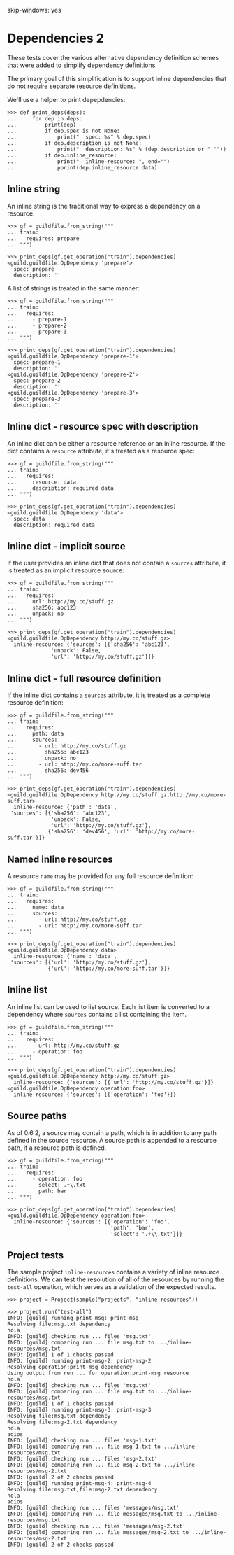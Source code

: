 skip-windows: yes

# Dependencies 2

These tests cover the various alternative dependency definition
schemes that were added to simplify dependency definitions.

The primary goal of this simplification is to support inline
dependencies that do not require separate resource definitions.

We'll use a helper to print depepdencies:

    >>> def print_deps(deps):
    ...     for dep in deps:
    ...         print(dep)
    ...         if dep.spec is not None:
    ...             print("  spec: %s" % dep.spec)
    ...         if dep.description is not None:
    ...             print("  description: %s" % (dep.description or "''"))
    ...         if dep.inline_resource:
    ...             print("  inline-resource: ", end="")
    ...             pprint(dep.inline_resource.data)

## Inline string

An inline string is the traditional way to express a dependency on a
resource.

    >>> gf = guildfile.from_string("""
    ... train:
    ...   requires: prepare
    ... """)

    >>> print_deps(gf.get_operation("train").dependencies)
    <guild.guildfile.OpDependency 'prepare'>
      spec: prepare
      description: ''

A list of strings is treated in the same manner:

    >>> gf = guildfile.from_string("""
    ... train:
    ...   requires:
    ...     - prepare-1
    ...     - prepare-2
    ...     - prepare-3
    ... """)

    >>> print_deps(gf.get_operation("train").dependencies)
    <guild.guildfile.OpDependency 'prepare-1'>
      spec: prepare-1
      description: ''
    <guild.guildfile.OpDependency 'prepare-2'>
      spec: prepare-2
      description: ''
    <guild.guildfile.OpDependency 'prepare-3'>
      spec: prepare-3
      description: ''

## Inline dict - resource spec with description

An inline dict can be either a resource reference or an inline
resource. If the dict contains a `resource` attribute, it's treated as
a resource spec:

    >>> gf = guildfile.from_string("""
    ... train:
    ...   requires:
    ...     resource: data
    ...     description: required data
    ... """)

    >>> print_deps(gf.get_operation("train").dependencies)
    <guild.guildfile.OpDependency 'data'>
      spec: data
      description: required data

## Inline dict - implicit source

If the user provides an inline dict that does not contain a `sources`
attribute, it is treated as an implicit resource source:

    >>> gf = guildfile.from_string("""
    ... train:
    ...   requires:
    ...     url: http://my.co/stuff.gz
    ...     sha256: abc123
    ...     unpack: no
    ... """)

    >>> print_deps(gf.get_operation("train").dependencies)
    <guild.guildfile.OpDependency http://my.co/stuff.gz>
      inline-resource: {'sources': [{'sha256': 'abc123',
                  'unpack': False,
                  'url': 'http://my.co/stuff.gz'}]}

## Inline dict - full resource definition

If the inline dict contains a `sources` attribute, it is treated as a
complete resource definition:

    >>> gf = guildfile.from_string("""
    ... train:
    ...   requires:
    ...     path: data
    ...     sources:
    ...       - url: http://my.co/stuff.gz
    ...         sha256: abc123
    ...         unpack: no
    ...       - url: http://my.co/more-suff.tar
    ...         sha256: dev456
    ... """)

    >>> print_deps(gf.get_operation("train").dependencies)
    <guild.guildfile.OpDependency http://my.co/stuff.gz,http://my.co/more-suff.tar>
      inline-resource: {'path': 'data',
     'sources': [{'sha256': 'abc123',
                  'unpack': False,
                  'url': 'http://my.co/stuff.gz'},
                 {'sha256': 'dev456', 'url': 'http://my.co/more-suff.tar'}]}

## Named inline resources

A resource `name` may be provided for any full resource definition:

    >>> gf = guildfile.from_string("""
    ... train:
    ...   requires:
    ...     name: data
    ...     sources:
    ...       - url: http://my.co/stuff.gz
    ...       - url: http://my.co/more-suff.tar
    ... """)

    >>> print_deps(gf.get_operation("train").dependencies)
    <guild.guildfile.OpDependency data>
      inline-resource: {'name': 'data',
     'sources': [{'url': 'http://my.co/stuff.gz'},
                 {'url': 'http://my.co/more-suff.tar'}]}

## Inline list

An inline list can be used to list source. Each list item is converted
to a dependency where `sources` contains a list containing the item.

    >>> gf = guildfile.from_string("""
    ... train:
    ...   requires:
    ...     - url: http://my.co/stuff.gz
    ...     - operation: foo
    ... """)

    >>> print_deps(gf.get_operation("train").dependencies)
    <guild.guildfile.OpDependency http://my.co/stuff.gz>
      inline-resource: {'sources': [{'url': 'http://my.co/stuff.gz'}]}
    <guild.guildfile.OpDependency operation:foo>
      inline-resource: {'sources': [{'operation': 'foo'}]}

## Source paths

As of 0.6.2, a source may contain a path, which is in addition to any
path defined in the source resource. A source path is appended to a
resource path, if a resource path is defined.

    >>> gf = guildfile.from_string("""
    ... train:
    ...   requires:
    ...     - operation: foo
    ...       select: .+\.txt
    ...       path: bar
    ... """)

    >>> print_deps(gf.get_operation("train").dependencies)
    <guild.guildfile.OpDependency operation:foo>
      inline-resource: {'sources': [{'operation': 'foo',
                                     'path': 'bar',
                                     'select': '.+\\.txt'}]}

## Project tests

The sample project `inline-resources` contains a variety of inline
resource definitions. We can test the resolution of all of the
resources by running the `test-all` operation, which serves as a
validation of the expected results.

    >>> project = Project(sample("projects", "inline-resources"))

    >>> project.run("test-all")
    INFO: [guild] running print-msg: print-msg
    Resolving file:msg.txt dependency
    hola
    INFO: [guild] checking run ... files 'msg.txt'
    INFO: [guild] comparing run ... file msg.txt to .../inline-resources/msg.txt
    INFO: [guild] 1 of 1 checks passed
    INFO: [guild] running print-msg-2: print-msg-2
    Resolving operation:print-msg dependency
    Using output from run ... for operation:print-msg resource
    hola
    INFO: [guild] checking run ... files 'msg.txt'
    INFO: [guild] comparing run ... file msg.txt to .../inline-resources/msg.txt
    INFO: [guild] 1 of 1 checks passed
    INFO: [guild] running print-msg-3: print-msg-3
    Resolving file:msg.txt dependency
    Resolving file:msg-2.txt dependency
    hola
    adios
    INFO: [guild] checking run ... files 'msg-1.txt'
    INFO: [guild] comparing run ... file msg-1.txt to .../inline-resources/msg.txt
    INFO: [guild] checking run ... files 'msg-2.txt'
    INFO: [guild] comparing run ... file msg-2.txt to .../inline-resources/msg-2.txt
    INFO: [guild] 2 of 2 checks passed
    INFO: [guild] running print-msg-4: print-msg-4
    Resolving file:msg.txt,file:msg-2.txt dependency
    hola
    adios
    INFO: [guild] checking run ... files 'messages/msg.txt'
    INFO: [guild] comparing run ... file messages/msg.txt to .../inline-resources/msg.txt
    INFO: [guild] checking run ... files 'messages/msg-2.txt'
    INFO: [guild] comparing run ... file messages/msg-2.txt to .../inline-resources/msg-2.txt
    INFO: [guild] 2 of 2 checks passed
